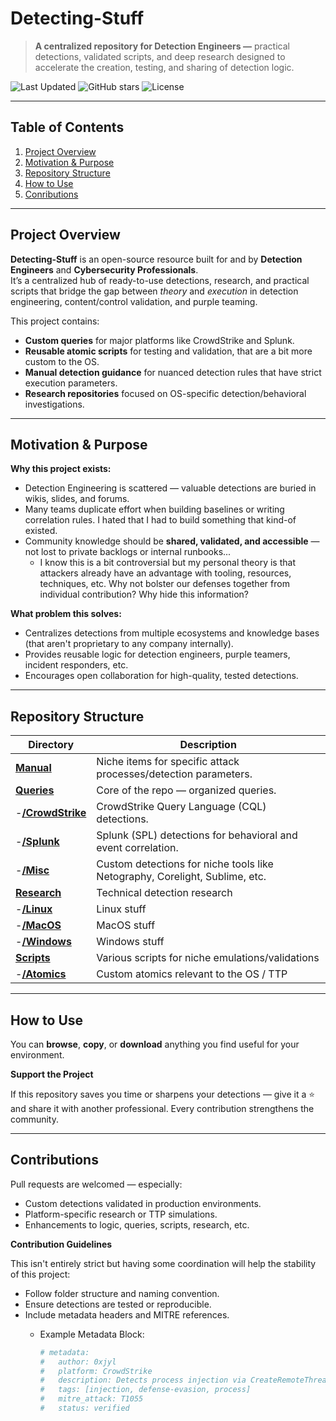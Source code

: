 # Detecting-Stuff 

> **A centralized repository for Detection Engineers —** practical detections, validated scripts, and deep research designed to accelerate the creation, testing, and sharing of detection logic.

![Last Updated](https://img.shields.io/github/last-commit/0xjyl/Detecting-Stuff?label=Last%20Updated&style=for-the-badge)
![GitHub stars](https://img.shields.io/github/stars/0xjyl/Detecting-Stuff?style=for-the-badge)
![License](https://img.shields.io/github/license/0xjyl/Detecting-Stuff?style=for-the-badge)

---

## Table of Contents
1. [Project Overview](#-roject-overview)
2. [Motivation & Purpose](#motivation--purpose)
3. [Repository Structure](#repository-structure)
4. [How to Use](#how-to-use)
5. [Conributions](#contributions)

---

## Project Overview

**Detecting-Stuff** is an open-source resource built for and by **Detection Engineers** and **Cybersecurity Professionals**.   
It’s a centralized hub of ready-to-use detections, research, and practical scripts that bridge the gap between *theory* and *execution* in detection engineering, content/control validation, and purple teaming.

This project contains:
- **Custom queries** for major platforms like CrowdStrike and Splunk.  
- **Reusable atomic scripts** for testing and validation, that are a bit more custom to the OS. 
- **Manual detection guidance** for nuanced detection rules that have strict execution parameters. 
- **Research repositories** focused on OS-specific detection/behavioral investigations. 

---

## Motivation & Purpose

**Why this project exists:**
- Detection Engineering is scattered — valuable detections are buried in wikis, slides, and forums. 
- Many teams duplicate effort when building baselines or writing correlation rules. I hated that I had to build something that kind-of existed. 
- Community knowledge should be **shared, validated, and accessible** — not lost to private backlogs or internal runbooks...
    - I know this is a bit controversial but my personal theory is that attackers already have an advantage with tooling, resources, techniques, etc. Why not bolster our defenses together from individual contribution? Why hide this information?

**What problem this solves:**
- Centralizes detections from multiple ecosystems and knowledge bases (that aren't proprietary to any company internally). 
- Provides reusable logic for detection engineers, purple teamers, incident responders, etc.
- Encourages open collaboration for high-quality, tested detections.

---

## Repository Structure

| Directory | Description |
|------------|--------------|
| [**Manual**](./Manual) | Niche items for specific attack processes/detection parameters. |
| [**Queries**](./Queries) | Core of the repo — organized queries. |
| -[**/CrowdStrike**](./Queries/CrowdStrike) | CrowdStrike Query Language (CQL) detections. |
| -[**/Splunk**](./Queries/Splunk) | Splunk (SPL) detections for behavioral and event correlation. |
| -[**/Misc**](./Queries/Misc) | Custom detections for niche tools like Netography, Corelight, Sublime, etc. |
| [**Research**](./Research) | Technical detection research |
| -[**/Linux**](./Research/Linux) | Linux stuff |
| -[**/MacOS**](./Research/MacOS) | MacOS stuff |
| -[**/Windows**](./Research/Windows) | Windows stuff |
| [**Scripts**](./Scripts) | Various scripts for niche emulations/validations |
| -[**/Atomics**](./Scripts/Atomics) | Custom atomics relevant to the OS / TTP |

---

## How to Use

You can **browse**, **copy**, or **download** anything you find useful for your environment. 

**Support the Project**

If this repository saves you time or sharpens your detections — give it a ⭐ and share it with another professional. Every contribution strengthens the community.

---

## Contributions

Pull requests are welcomed — especially:

- Custom detections validated in production environments.
- Platform-specific research or TTP simulations.
- Enhancements to logic, queries, scripts, research, etc.

**Contribution Guidelines**

This isn't entirely strict but having some coordination will help the stability of this project:

- Follow folder structure and naming convention.
- Ensure detections are tested or reproducible.
- Include metadata headers and MITRE references.
    - Example Metadata Block:

        ```yaml
        # metadata:
        #   author: 0xjyl
        #   platform: CrowdStrike
        #   description: Detects process injection via CreateRemoteThread
        #   tags: [injection, defense-evasion, process]
        #   mitre_attack: T1055
        #   status: verified

